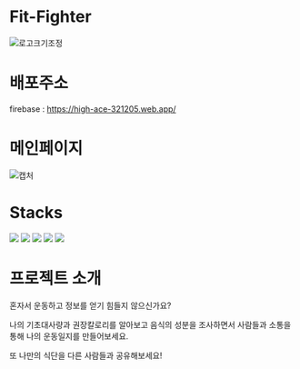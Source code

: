 # Fit-Fighter
![로고크기조정](https://github.com/HwangJiMinn/Fit-Fighter/assets/122066788/29197143-5730-451e-bcaa-1676246b452c)




# 배포주소
firebase : https://high-ace-321205.web.app/



# 메인페이지
![캡처](https://github.com/HwangJiMinn/Fit-Fighter/assets/122066788/9febc5d2-aa1b-4421-b203-60d92c95252b)

# Stacks
<img src="https://img.shields.io/badge/html-orange?style=for-the-badge&logo=html5&logoColor=white">
<img src="https://img.shields.io/badge/Tailwind Css-blue?style=for-the-badge&logo=css3&logoColor=white">
<img src="https://img.shields.io/badge/javascript-yellow?style=for-the-badge&logo=javascript&logoColor=white">
<img src="https://img.shields.io/badge/react-darkblue?style=for-the-badge&logo=react&logoColor=white">
<img src="https://img.shields.io/badge/firebase-darkyellow?style=for-the-badge&logo=firebase&logoColor=white">

# 프로젝트 소개
혼자서 운동하고 정보를 얻기 힘들지 않으신가요?

나의 기초대사량과 권장칼로리를 알아보고 음식의 성분을 조사하면서 사람들과 소통을 통해 나의 운동일지를 만들어보세요. 

또 나만의 식단을 다른 사람들과 공유해보세요!


